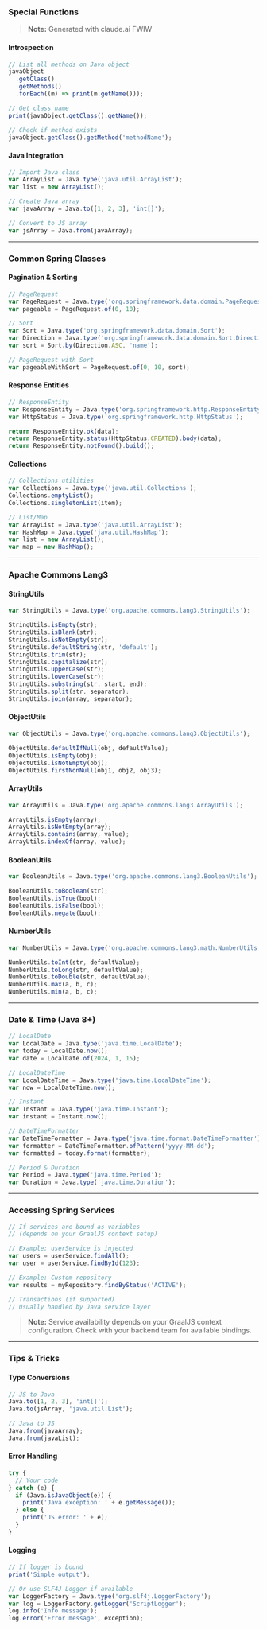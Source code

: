 ### Special Functions

> **Note:** Generated with claude.ai FWIW

#### Introspection

```javascript
// List all methods on Java object
javaObject
  .getClass()
  .getMethods()
  .forEach((m) => print(m.getName()));

// Get class name
print(javaObject.getClass().getName());

// Check if method exists
javaObject.getClass().getMethod('methodName');
```

#### Java Integration

```javascript
// Import Java class
var ArrayList = Java.type('java.util.ArrayList');
var list = new ArrayList();

// Create Java array
var javaArray = Java.to([1, 2, 3], 'int[]');

// Convert to JS array
var jsArray = Java.from(javaArray);
```

---

### Common Spring Classes

#### Pagination & Sorting

```javascript
// PageRequest
var PageRequest = Java.type('org.springframework.data.domain.PageRequest');
var pageable = PageRequest.of(0, 10);

// Sort
var Sort = Java.type('org.springframework.data.domain.Sort');
var Direction = Java.type('org.springframework.data.domain.Sort.Direction');
var sort = Sort.by(Direction.ASC, 'name');

// PageRequest with Sort
var pageableWithSort = PageRequest.of(0, 10, sort);
```

#### Response Entities

```javascript
// ResponseEntity
var ResponseEntity = Java.type('org.springframework.http.ResponseEntity');
var HttpStatus = Java.type('org.springframework.http.HttpStatus');

return ResponseEntity.ok(data);
return ResponseEntity.status(HttpStatus.CREATED).body(data);
return ResponseEntity.notFound().build();
```

#### Collections

```javascript
// Collections utilities
var Collections = Java.type('java.util.Collections');
Collections.emptyList();
Collections.singletonList(item);

// List/Map
var ArrayList = Java.type('java.util.ArrayList');
var HashMap = Java.type('java.util.HashMap');
var list = new ArrayList();
var map = new HashMap();
```

---

### Apache Commons Lang3

#### StringUtils

```javascript
var StringUtils = Java.type('org.apache.commons.lang3.StringUtils');

StringUtils.isEmpty(str);
StringUtils.isBlank(str);
StringUtils.isNotEmpty(str);
StringUtils.defaultString(str, 'default');
StringUtils.trim(str);
StringUtils.capitalize(str);
StringUtils.upperCase(str);
StringUtils.lowerCase(str);
StringUtils.substring(str, start, end);
StringUtils.split(str, separator);
StringUtils.join(array, separator);
```

#### ObjectUtils

```javascript
var ObjectUtils = Java.type('org.apache.commons.lang3.ObjectUtils');

ObjectUtils.defaultIfNull(obj, defaultValue);
ObjectUtils.isEmpty(obj);
ObjectUtils.isNotEmpty(obj);
ObjectUtils.firstNonNull(obj1, obj2, obj3);
```

#### ArrayUtils

```javascript
var ArrayUtils = Java.type('org.apache.commons.lang3.ArrayUtils');

ArrayUtils.isEmpty(array);
ArrayUtils.isNotEmpty(array);
ArrayUtils.contains(array, value);
ArrayUtils.indexOf(array, value);
```

#### BooleanUtils

```javascript
var BooleanUtils = Java.type('org.apache.commons.lang3.BooleanUtils');

BooleanUtils.toBoolean(str);
BooleanUtils.isTrue(bool);
BooleanUtils.isFalse(bool);
BooleanUtils.negate(bool);
```

#### NumberUtils

```javascript
var NumberUtils = Java.type('org.apache.commons.lang3.math.NumberUtils');

NumberUtils.toInt(str, defaultValue);
NumberUtils.toLong(str, defaultValue);
NumberUtils.toDouble(str, defaultValue);
NumberUtils.max(a, b, c);
NumberUtils.min(a, b, c);
```

---

### Date & Time (Java 8+)

```javascript
// LocalDate
var LocalDate = Java.type('java.time.LocalDate');
var today = LocalDate.now();
var date = LocalDate.of(2024, 1, 15);

// LocalDateTime
var LocalDateTime = Java.type('java.time.LocalDateTime');
var now = LocalDateTime.now();

// Instant
var Instant = Java.type('java.time.Instant');
var instant = Instant.now();

// DateTimeFormatter
var DateTimeFormatter = Java.type('java.time.format.DateTimeFormatter');
var formatter = DateTimeFormatter.ofPattern('yyyy-MM-dd');
var formatted = today.format(formatter);

// Period & Duration
var Period = Java.type('java.time.Period');
var Duration = Java.type('java.time.Duration');
```

---

### Accessing Spring Services

```javascript
// If services are bound as variables
// (depends on your GraalJS context setup)

// Example: userService is injected
var users = userService.findAll();
var user = userService.findById(123);

// Example: Custom repository
var results = myRepository.findByStatus('ACTIVE');

// Transactions (if supported)
// Usually handled by Java service layer
```

> **Note:** Service availability depends on your GraalJS context configuration. Check with your backend team for available bindings.

---

### Tips & Tricks

#### Type Conversions

```javascript
// JS to Java
Java.to([1, 2, 3], 'int[]');
Java.to(jsArray, 'java.util.List');

// Java to JS
Java.from(javaArray);
Java.from(javaList);
```

#### Error Handling

```javascript
try {
  // Your code
} catch (e) {
  if (Java.isJavaObject(e)) {
    print('Java exception: ' + e.getMessage());
  } else {
    print('JS error: ' + e);
  }
}
```

#### Logging

```javascript
// If logger is bound
print('Simple output');

// Or use SLF4J Logger if available
var LoggerFactory = Java.type('org.slf4j.LoggerFactory');
var log = LoggerFactory.getLogger('ScriptLogger');
log.info('Info message');
log.error('Error message', exception);
```

